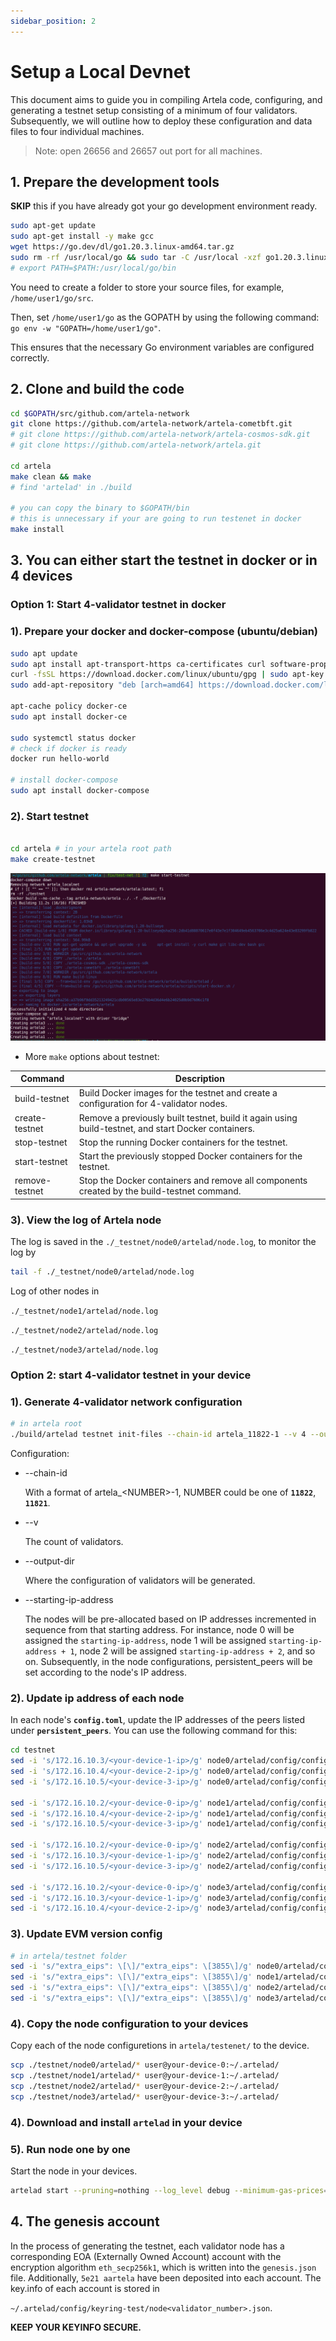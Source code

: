 ```yaml
---
sidebar_position: 2
---
```


# Setup a Local Devnet

This document aims to guide you in compiling Artela code, configuring, and generating a testnet setup consisting of a minimum of four validators. Subsequently, we will outline how to deploy these configuration and data files to four individual machines.

> Note: open 26656 and 26657 out port for all machines.
>

## 1. Prepare the development tools

**SKIP** this if you have already got your go development environment ready.

```bash
sudo apt-get update
sudo apt-get install -y make gcc
wget https://go.dev/dl/go1.20.3.linux-amd64.tar.gz
sudo rm -rf /usr/local/go && sudo tar -C /usr/local -xzf go1.20.3.linux-amd64.tar.gz
# export PATH=$PATH:/usr/local/go/bin
```

You need to create a folder to store your source files, for example, `/home/user1/go/src`. 

Then, set `/home/user1/go` as the GOPATH by using the following command: `go env -w "GOPATH=/home/user1/go"`. 

This ensures that the necessary Go environment variables are configured correctly.

## 2. Clone and build the code

```bash
cd $GOPATH/src/github.com/artela-network
git clone https://github.com/artela-network/artela-cometbft.git
# git clone https://github.com/artela-network/artela-cosmos-sdk.git
# git clone https://github.com/artela-network/artela.git

cd artela
make clean && make
# find 'artelad' in ./build

# you can copy the binary to $GOPATH/bin
# this is unnecessary if your are going to run testenet in docker
make install
```

## 3. You can either start the testnet in docker or in 4 devices

### Option 1: Start 4-validator testnet in docker

### 1). Prepare your docker and docker-compose (ubuntu/debian)

```bash
sudo apt update
sudo apt install apt-transport-https ca-certificates curl software-properties-common
curl -fsSL https://download.docker.com/linux/ubuntu/gpg | sudo apt-key add -
sudo add-apt-repository "deb [arch=amd64] https://download.docker.com/linux/ubuntu focal stable"

apt-cache policy docker-ce
sudo apt install docker-ce

sudo systemctl status docker
# check if docker is ready
docker run hello-world

# install docker-compose
sudo apt install docker-compose
```

### 2). Start testnet

```bash

cd artela # in your artela root path
make create-testnet
```

![output](./img/1.png)

- More `make` options about testnet:

| Command | Description |
| --- | --- |
| build-testnet | Build Docker images for the testnet and create a configuration for 4-validator nodes. |
| create-testnet | Remove a previously built testnet, build it again using build-testnet, and start Docker containers. |
| stop-testnet | Stop the running Docker containers for the testnet. |
| start-testnet | Start the previously stopped Docker containers for the testnet. |
| remove-testnet | Stop the Docker containers and remove all components created by the build-testnet command. |

### 3). View the log of Artela node

The log is saved in the `./_testnet/node0/artelad/node.log`, to monitor the log by

```bash
tail -f ./_testnet/node0/artelad/node.log
```

Log of other nodes in

`./_testnet/node1/artelad/node.log`

`./_testnet/node2/artelad/node.log`

`./_testnet/node3/artelad/node.log`

### Option 2: start 4-validator testnet in your device

### 1). Generate 4-validator network configuration

```bash
# in artela root
./build/artelad testnet init-files --chain-id artela_11822-1 --v 4 --output-dir ./testnet --starting-ip-address 172.16.10.2
```

Configuration:

- --chain-id

  With a format of artela_\<NUMBER\>-1, NUMBER could be one of **`11822`**, **`11821`**.

- --v

  The count of validators.

- --output-dir

  Where the configuration of validators will be generated.

- --starting-ip-address

  The nodes will be pre-allocated based on IP addresses incremented in sequence from that starting address. For instance, node 0 will be assigned the `starting-ip-address`, node 1 will be assigned `starting-ip-address + 1`, node 2 will be assigned `starting-ip-address + 2`, and so on. Subsequently, in the node configurations, persistent_peers will be set according to the node's IP address.


### 2). Update ip address of each node

In each node's **`config.toml`**, update the IP addresses of the peers listed under **`persistent_peers`**. You can use the following command for this:

```bash
cd testnet
sed -i 's/172.16.10.3/<your-device-1-ip>/g' node0/artelad/config/config.toml
sed -i 's/172.16.10.4/<your-device-2-ip>/g' node0/artelad/config/config.toml
sed -i 's/172.16.10.5/<your-device-3-ip>/g' node0/artelad/config/config.toml

sed -i 's/172.16.10.2/<your-device-0-ip>/g' node1/artelad/config/config.toml
sed -i 's/172.16.10.4/<your-device-2-ip>/g' node1/artelad/config/config.toml
sed -i 's/172.16.10.5/<your-device-3-ip>/g' node1/artelad/config/config.toml

sed -i 's/172.16.10.2/<your-device-0-ip>/g' node2/artelad/config/config.toml
sed -i 's/172.16.10.3/<your-device-1-ip>/g' node2/artelad/config/config.toml
sed -i 's/172.16.10.5/<your-device-3-ip>/g' node2/artelad/config/config.toml

sed -i 's/172.16.10.2/<your-device-0-ip>/g' node3/artelad/config/config.toml
sed -i 's/172.16.10.3/<your-device-1-ip>/g' node3/artelad/config/config.toml
sed -i 's/172.16.10.4/<your-device-2-ip>/g' node3/artelad/config/config.toml
```

### 3). Update EVM version config

```bash
# in artela/testnet folder
sed -i 's/"extra_eips": \[\]/"extra_eips": \[3855\]/g' node0/artelad/config/genesis.json
sed -i 's/"extra_eips": \[\]/"extra_eips": \[3855\]/g' node1/artelad/config/genesis.json
sed -i 's/"extra_eips": \[\]/"extra_eips": \[3855\]/g' node2/artelad/config/genesis.json
sed -i 's/"extra_eips": \[\]/"extra_eips": \[3855\]/g' node3/artelad/config/genesis.json
```

### 4). Copy the node configuration to your devices

Copy each of the node configuretions in `artela/testenet/` to the device.

```bash
scp ./testnet/node0/artelad/* user@your-device-0:~/.artelad/
scp ./testnet/node1/artelad/* user@your-device-1:~/.artelad/
scp ./testnet/node2/artelad/* user@your-device-2:~/.artelad/
scp ./testnet/node3/artelad/* user@your-device-3:~/.artelad/
```

### 4). Download and install `artelad` in your device

### 5). Run node one by one

Start the node in your devices.

```bash
artelad start --pruning=nothing --log_level debug --minimum-gas-prices=0.0001aartela --api.enable --json-rpc.api eth,txpool,personal,net,debug,web3,miner --api.enable
```

## 4. The genesis account

In the process of generating the testnet, each validator node has a corresponding EOA (Externally Owned Account) account with the encryption algorithm `eth_secp256k1`, which is written into the `genesis.json` file. Additionally, `5e21 aartela` have been deposited into each account. The key.info of each account is stored in

`~/.artelad/config/keyring-test/node<validator_number>.json`.

**KEEP YOUR KEYINFO SECURE.**
